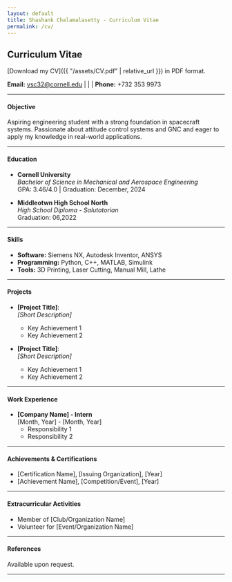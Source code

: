 ```yaml
---
layout: default
title: Shashank Chalamalasetty - Curriculum Vitae
permalink: /cv/
---
```

## Curriculum Vitae

[Download my CV]({{ "/assets/CV.pdf" | relative_url }}) in PDF format.


**Email:** [vsc32@cornell.edu](mailto:vsc32@cornell.edu) | | | **Phone:** +732 353 9973

---

#### Objective
Aspiring engineering student with a strong foundation in spacecraft systems. Passionate about attitude control systems and GNC and eager to apply my knowledge in real-world applications.

---

#### Education
- **Cornell University**  
  *Bachelor of Science in Mechanical and Aerospace Engineering*  
  GPA: 3.46/4.0 | Graduation: December, 2024

- **Middleotwn High School North**  
  *High School Diploma - Salutatorian*  
  Graduation: 06,2022

---

#### Skills
- **Software:** Siemens NX, Autodesk Inventor, ANSYS  
- **Programming:** Python, C++, MATLAB, Simulink 
- **Tools:** 3D Printing, Laser Cutting, Manual Mill, Lathe 

---

#### Projects
- **[Project Title]**:  
  *[Short Description]*  
  - Key Achievement 1  
  - Key Achievement 2  

- **[Project Title]**:  
  *[Short Description]*  
  - Key Achievement 1  
  - Key Achievement 2  

---

#### Work Experience
- **[Company Name] - Intern**  
  [Month, Year] - [Month, Year]  
  - Responsibility 1  
  - Responsibility 2  

---

#### Achievements & Certifications
- [Certification Name], [Issuing Organization], [Year]  
- [Achievement Name], [Competition/Event], [Year]  

---

#### Extracurricular Activities
- Member of [Club/Organization Name]  
- Volunteer for [Event/Organization Name]  

---

#### References
Available upon request.

---
